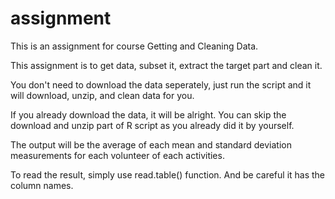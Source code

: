 # assignment
This is an assignment for course Getting and Cleaning Data.

This assignment is to get data, subset it, extract the target part and clean it.

You don't need to download the data seperately, just run the script and it will download, unzip, and clean data for you.

If you already download the data, it will be alright. You can skip the download and unzip part of R script as you already did it by yourself.

The output will be the average of each mean and standard deviation measurements for each volunteer of each activities.

To read the result, simply use read.table() function. And be careful it has the column names.